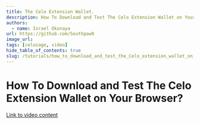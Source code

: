```yaml
---
title: The Celo Extension Wallet.
description: How To Download and Test The Celo Extension Wallet on Your Browser.
authors:
  - name: Israel Okunaya
url: https://github.com/Southpaw0
image_url:
tags: [celosage, video]
hide_table_of_contents: true
slug: /tutorials/how_to_download_and_test_the_Celo_extension_wallet_on_your_browser
---
```


# How To Download and Test The Celo Extension Wallet on Your Browser?
[Link to video content](https://www.youtube.com/watch?v=KD_0kKxtl8c&t=58s)   
